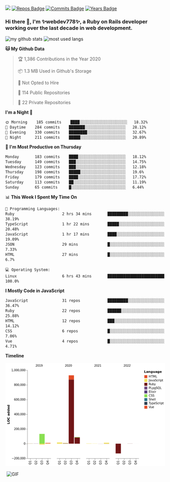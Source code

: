 ![](https://visitor-badge.glitch.me/badge?page_id=webdev778.webdev778)
[![Repos Badge](https://badges.pufler.dev/repos/webdev778)](https://badges.pufler.dev)
[![Commits Badge](https://badges.pufler.dev/commits/monthly/webdev778)](https://badges.pufler.dev)
[![Years Badge](https://badges.pufler.dev/years/webdev778)](https://badges.pufler.dev)
### Hi there 👋, I'm ✨webdev778✨, a Ruby on Rails developer working over the last decade in web development.


![my github stats](https://github-readme-stats.vercel.app/api?username=webdev778&show_icons=true&theme=tokyonight&line_height=27)
![most used langs](https://github-readme-stats.vercel.app/api/top-langs/?username=webdev778&hide=css,html&theme=tokyonight)

<!--START_SECTION:waka-->
**🐱 My Github Data** 

> 🏆 1,386 Contributions in the Year 2020
 > 
> 📦 1.3 MB Used in Github's Storage 
 > 
> 🚫 Not Opted to Hire
 > 
> 📜 114 Public Repositories
 > 
> 🔑 22 Private Repositories 

**I'm a Night 🦉** 

```text
🌞 Morning    185 commits    ████░░░░░░░░░░░░░░░░░░░░░   18.32% 
🌆 Daytime    284 commits    ███████░░░░░░░░░░░░░░░░░░   28.12% 
🌃 Evening    330 commits    ████████░░░░░░░░░░░░░░░░░   32.67% 
🌙 Night      211 commits    █████░░░░░░░░░░░░░░░░░░░░   20.89%

```
📅 **I'm Most Productive on Thursday** 

```text
Monday       183 commits    ████░░░░░░░░░░░░░░░░░░░░░   18.12% 
Tuesday      149 commits    ███░░░░░░░░░░░░░░░░░░░░░░   14.75% 
Wednesday    123 commits    ███░░░░░░░░░░░░░░░░░░░░░░   12.18% 
Thursday     198 commits    █████░░░░░░░░░░░░░░░░░░░░   19.6% 
Friday       179 commits    ████░░░░░░░░░░░░░░░░░░░░░   17.72% 
Saturday     113 commits    ██░░░░░░░░░░░░░░░░░░░░░░░   11.19% 
Sunday       65 commits     █░░░░░░░░░░░░░░░░░░░░░░░░   6.44%

```


📊 **This Week I Spent My Time On** 

```text
💬 Programming Languages: 
Ruby                     2 hrs 34 mins       █████████░░░░░░░░░░░░░░░░   38.19% 
TypeScript               1 hr 22 mins        █████░░░░░░░░░░░░░░░░░░░░   20.48% 
JavaScript               1 hr 17 mins        ████░░░░░░░░░░░░░░░░░░░░░   19.09% 
JSON                     29 mins             █░░░░░░░░░░░░░░░░░░░░░░░░   7.33% 
HTML                     27 mins             █░░░░░░░░░░░░░░░░░░░░░░░░   6.7%

💻 Operating System: 
Linux                    6 hrs 43 mins       █████████████████████████   100.0%

```

**I Mostly Code in JavaScript** 

```text
JavaScript               31 repos            █████████░░░░░░░░░░░░░░░░   36.47% 
Ruby                     22 repos            ██████░░░░░░░░░░░░░░░░░░░   25.88% 
HTML                     12 repos            ███░░░░░░░░░░░░░░░░░░░░░░   14.12% 
CSS                      6 repos             █░░░░░░░░░░░░░░░░░░░░░░░░   7.06% 
Vue                      4 repos             █░░░░░░░░░░░░░░░░░░░░░░░░   4.71%

```


**Timeline**

![Chart not found](https://github.com/webdev778/webdev778/blob/master/charts/bar_graph.png) 


<!--END_SECTION:waka-->

<img align="right" alt="GIF" src="https://github.com/webdev778/webdev778/blob/main/code.gif?raw=true" width="500" height="320" />

<!--
**webdev778/webdev778** is a ✨ _special_ ✨ repository because its `README.md` (this file) appears on your GitHub profile.

Here are some ideas to get you started:

- 🔭 I’m currently working on ...
- 🌱 I’m currently learning ...
- 👯 I’m looking to collaborate on ...
- 🤔 I’m looking for help with ...
- 💬 Ask me about ...
- 📫 How to reach me: ...
- 😄 Pronouns: ...
- ⚡ Fun fact: ...
-->
